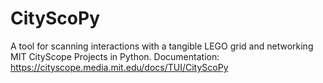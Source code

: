 # CityScoPy

A tool for scanning interactions with a tangible LEGO grid and networking MIT CityScope Projects in Python.
Documentation: https://cityscope.media.mit.edu/docs/TUI/CityScoPy
